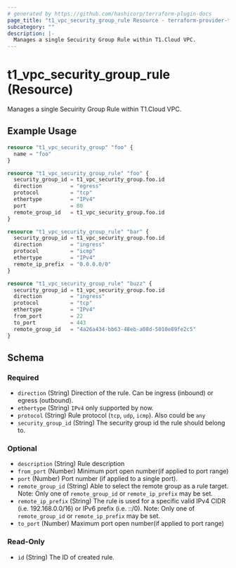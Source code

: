 ```yaml
---
# generated by https://github.com/hashicorp/terraform-plugin-docs
page_title: "t1_vpc_security_group_rule Resource - terraform-provider-t1"
subcategory: ""
description: |-
  Manages a single Secuirity Group Rule within T1.Cloud VPC.
---
```


# t1_vpc_security_group_rule (Resource)

Manages a single Secuirity Group Rule within T1.Cloud VPC.

## Example Usage

```terraform
resource "t1_vpc_security_group" "foo" {
  name = "foo"
}

resource "t1_vpc_security_group_rule" "foo" {
  security_group_id = t1_vpc_security_group.foo.id
  direction         = "egress"
  protocol          = "tcp"
  ethertype         = "IPv4"
  port              = 80
  remote_group_id   = t1_vpc_security_group.foo.id
}

resource "t1_vpc_security_group_rule" "bar" {
  security_group_id = t1_vpc_security_group.foo.id
  direction         = "ingress"
  protocol          = "icmp"
  ethertype         = "IPv4"
  remote_ip_prefix  = "0.0.0.0/0"
}

resource "t1_vpc_security_group_rule" "buzz" {
  security_group_id = t1_vpc_security_group.foo.id
  direction         = "ingress"
  protocol          = "tcp"
  ethertype         = "IPv4"
  from_port         = 22
  to_port           = 443
  remote_group_id   = "4a26a434-bb63-48eb-a08d-5010e89fe2c5"
}
```

<!-- schema generated by tfplugindocs -->
## Schema

### Required

- `direction` (String) Direction of the rule. Can be ingress (inbound) or egress (outbound).
- `ethertype` (String) `IPv4` only supported by now.
- `protocol` (String) Rule protocol (`tcp`, `udp`, `icmp`). Also could be `any`
- `security_group_id` (String) The security group id the rule should belong to.

### Optional

- `description` (String) Rule description
- `from_port` (Number) Minimum port open number(if applied to port range)
- `port` (Number) Port number (if applied to a single port).
- `remote_group_id` (String) Able to select the remote group as a rule target. Note: Only one of `remote_group_id` or `remote_ip_prefix` may be set.
- `remote_ip_prefix` (String) The rule is used for a specific valid IPv4 CIDR (i.e. 192.168.0.0/16) or IPv6 prefix (i.e. ::/0). Note: Only one of `remote_group_id` or `remote_ip_prefix` may be set.
- `to_port` (Number) Maximum port open number(if applied to port range)

### Read-Only

- `id` (String) The ID of created rule.
